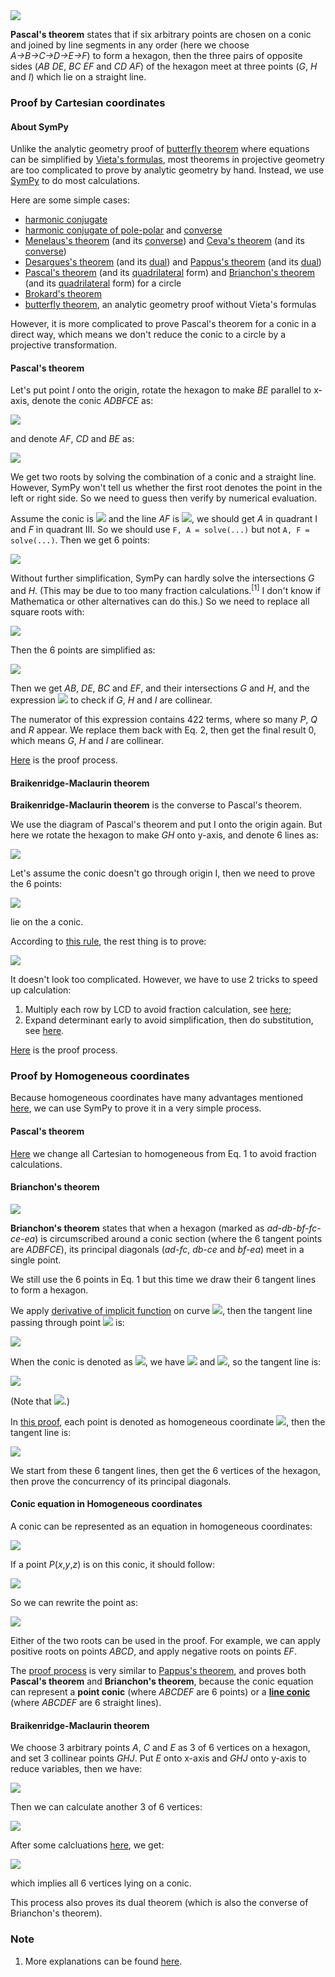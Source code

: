 <img src="diagrams/pascal.png">

**Pascal's theorem** states that if six arbitrary points are chosen on a conic and joined by line segments in any order (here we choose *A→B→C→D→E→F*) to form a hexagon, then the three pairs of opposite sides (*AB DE*, *BC EF* and *CD AF*) of the hexagon meet at three points (*G*, *H* and *I*) which lie on a straight line.

### Proof by Cartesian coordinates

#### About SymPy

Unlike the analytic geometry proof of [butterfly theorem](butterfly.md) where equations can be simplified by [Vieta's formulas](https://en.wikipedia.org/wiki/Vieta%27s_formulas), most theorems in projective geometry are too complicated to prove by analytic geometry by hand. Instead, we use [SymPy](https://en.wikipedia.org/wiki/SymPy) to do most calculations.

Here are some simple cases:

- [harmonic conjugate](projective/harmonic-c.py)
- [harmonic conjugate of pole-polar](projective/pole-polar-c1.py) and [converse](projective/pole-polar-c2.py)
- [Menelaus's theorem](projective/menelaus-c1.py) (and its [converse](projective/menelaus-c2.py)) and [Ceva's theorem](projective/ceva-c1.py) (and its [converse](projective/ceva-c2.py))
- [Desargues's theorem](projective/desargues-c1.py) (and its [dual](projective/desargues-c2.py)) and [Pappus's theorem](projective/pappus-c1.py) (and its [dual](projective/pappus-c2.py))
- [Pascal's theorem](projective/pascal-circle-c.py) (and its [quadrilateral](projective/pascal-quadrilateral-c.py) form) and [Brianchon's theorem](projective/brianchon-circle-c.py) (and its [quadrilateral](projective/brianchon-quadrilateral-c.py) form) for a circle
- [Brokard's theorem](projective/brokard-c.py)
- [butterfly theorem](projective/butterfly-c.py), an analytic geometry proof without Vieta's formulas

However, it is more complicated to prove Pascal's theorem for a conic in a direct way, which means we don't reduce the conic to a circle by a projective transformation.

#### Pascal's theorem

Let's put point *I* onto the origin, rotate the hexagon to make *BE* parallel to x-axis, denote the conic *ADBFCE* as:

<img src="https://latex.codecogs.com/gif.latex?ax^2+2bxy+cy^2+2dx+2ey+f=0">

and denote *AF*, *CD* and *BE* as:

<img src="https://latex.codecogs.com/gif.latex?\begin{cases}AF:y=gx\\CD:y=hx\\BE:y=k\end{cases}">

We get two roots by solving the combination of a conic and a straight line. However, SymPy won't tell us whether the first root denotes the point in the left or right side. So we need to guess then verify by numerical evaluation.

Assume the conic is <img src="https://latex.codecogs.com/gif.latex?x^2+y^2-1=0"> and the line *AF* is <img src="https://latex.codecogs.com/gif.latex?y=x">, we should get *A* in quadrant I and *F* in quadrant III. So we should use `F, A = solve(...)` but not `A, F = solve(...)`. Then we get 6 points:

<img src="https://latex.codecogs.com/gif.latex?\begin{cases}x_\text{A}=-(d+eg-\sqrt{-af-2bfg-cfg^2+d^2+2deg+e^2g^2})/(a+2bg+cg^2)\\x_\text{B}=-(bk+d+\sqrt{-ack^2-2aek-af+b^2k^2+2bdk+d^2})/a\\x_\text{C}=-(d+eh-\sqrt{-af-2bfh-cfh^2+d^2+2deh+e^2h^2})/(a+2bh+ch^2)\\x_\text{D}=-(d+eh+\sqrt{-af-2bfh-cfh^2+d^2+2deh+e^2h^2})/(a+2bh+ch^2)\\x_\text{E}=-(bk+d-\sqrt{-ack^2-2aek-af+b^2k^2+2bdk+d^2})/a\\x_\text{F}=-(d+eg+\sqrt{-af-2bfg-cfg^2+d^2+2deg+e^2g^2})/(a+2bg+cg^2)\end{cases}\;\text{(Eq.\,1)">

Without further simplification, SymPy can hardly solve the intersections *G* and *H*. (This may be due to too many fraction calculations.<sup>[1]</sup> I don't know if Mathematica or other alternatives can do this.) So we need to replace all square roots with:

<img src="https://latex.codecogs.com/gif.latex?\begin{cases}P=\sqrt{-af-2bfg-cfg^2+d^2+2deg+e^2g^2}\\Q=\sqrt{-af-2bfh-cfh^2+d^2+2deh+e^2h^2}\\R=\sqrt{-ack^2-2aek-af+b^2k^2+2bdk+d^2}\end{cases}\;\text{(Eq.\,2)}">

Then the 6 points are simplified as:

<img src="https://latex.codecogs.com/gif.latex?\begin{cases}x_\text{A}=-(d+eg-P)/(a+2bg+cg^2)\\x_\text{B}=-(bk+d+R)/a\\x_\text{C}=-(d+eh-Q)/(a+2bh+ch^2)\\x_\text{D}=-(d+eh+Q)/(a+2bh+ch^2)\\x_\text{E}=-(bk+d-R)/a\\x_\text{F}=-(d+eg+P)/(a+2bg+cg^2)\end{cases}">

Then we get *AB*, *DE*, *BC* and *EF*, and their intersections *G* and *H*, and the expression <img src="https://latex.codecogs.com/gif.latex?x_\text{G}y_\text{H}-x_\text{H}y_\text{G}"> to check if *G*, *H* and *I* are collinear.

The numerator of this expression contains 422 terms, where so many *P*, *Q* and *R* appear. We replace them back with Eq. 2, then get the final result 0, which means *G*, *H* and *I* are collinear.

[Here](projective/pascal-c.py) is the proof process.

#### Braikenridge-Maclaurin theorem

**Braikenridge-Maclaurin theorem** is the converse to Pascal's theorem.

We use the diagram of Pascal's theorem and put I onto the origin again. But here we rotate the hexagon to make *GH* onto y-axis, and denote 6 lines as:

<img src="https://latex.codecogs.com/gif.latex?\begin{cases}AB:y=jx+g\\DE:y=kx+g\\BC:y=mx+h\\EF:y=nx+h\\AF:y=px\\CD:y=qx\end{cases}">

Let's assume the conic doesn't go through origin I, then we need to prove the 6 points:

<img src="https://latex.codecogs.com/gif.latex?\begin{cases}A:\left(\frac{g}{p-j},\frac{gp}{p-j}\right)\\B:\left(\frac{h-g}{j-m},\frac{hj-gm}{j-m}\right)\\C:\left(\frac{h}{q-m},\frac{hq}{q-m}\right)\\D:\left(\frac{g}{q-k},\frac{gq}{q-k}\right)\\E:\left(\frac{h-g}{k-n},\frac{hk-gn}{k-n}\right)\\F:\left(\frac{h}{p-n},\frac{hp}{p-n}\right)\end{cases}">

lie on the a conic.

According to [this rule](https://en.wikipedia.org/wiki/Five_points_determine_a_conic#Construction), the rest thing is to prove:

<img src="https://latex.codecogs.com/gif.latex?\det\left[\begin{matrix}\frac{g^2}{\left(p-j\right)^2}&\frac{g^2p}{\left(p-j\right)^2}&\frac{g^2p^2}{\left(p-j\right)^2}&\frac{g}{p-j}&\frac{gp}{p-j}&1\\\frac{\left(h-g\right)^2}{\left(j-m\right)^2}&\frac{\left(h-g\right)\left(hj-gm\right)}{\left(j-m\right)^2}&\frac{\left(hj-gm\right)^2}{\left(j-m\right)^2}&\frac{h-g}{j-m}&\frac{hj-gm}{j-m}&1\\\frac{h^2}{\left(q-m\right)^2}&\frac{h^2q}{\left(q-m\right)^2}&\frac{h^2q^2}{\left(q-m\right)^2}&\frac{h}{q-m}&\frac{hq}{q-m}&1\\\frac{g^2}{\left(q-k\right)^2}&\frac{g^2q}{\left(q-k\right)^2}&\frac{g^2q^2}{\left(q-k\right)^2}&\frac{g}{q-k}&\frac{gq}{q-k}&1\\\frac{\left(h-g\right)^2}{\left(k-n\right)^2}&\frac{\left(h-g\right)\left(hk-gn\right)}{\left(k-n\right)^2}&\frac{\left(hk-gn\right)^2}{\left(k-n\right)^2}&\frac{h-g}{k-n}&\frac{hk-gn}{k-n}&1\\\frac{h^2}{\left(p-n\right)^2}&\frac{h^2p}{\left(p-n\right)^2}&\frac{h^2p^2}{\left(p-n\right)^2}&\frac{h}{p-n}&\frac{hp}{p-n}&1\end{matrix}\right]=0">

It doesn't look too complicated. However, we have to use 2 tricks to speed up calculation:

1. Multiply each row by LCD to avoid fraction calculation, see [here](https://math.stackexchange.com/a/4236022/919440);
2. Expand determinant early to avoid simplification, then do substitution, see [here](https://stackoverflow.com/a/37056325/4260959).

[Here](projective/braikenridge-maclaurin-c.py) is the proof process.

### Proof by Homogeneous coordinates

Because homogeneous coordinates have many advantages mentioned [here](desargues.md#proof-by-homogeneous-coordinates), we can use SymPy to prove it in a very simple process.

#### Pascal's theorem

[Here](projective/pascal-h.py) we change all Cartesian to homogeneous from Eq. 1 to avoid fraction calculations.

#### Brianchon's theorem

<img src="diagrams/brianchon.png">

**Brianchon's theorem** states that when a hexagon (marked as *ad-db-bf-fc-ce-ea*) is circumscribed around a conic section (where the 6 tangent points are *ADBFCE*), its principal diagonals (*ad-fc*, *db-ce* and *bf-ea*) meet in a single point.

We still use the 6 points in Eq. 1 but this time we draw their 6 tangent lines to form a hexagon.

We apply [derivative of implicit function](https://en.wikipedia.org/wiki/Implicit_function#Implicit_differentiation) on curve <img src="https://latex.codecogs.com/gif.latex?F(x,y)=0">, then the tangent line passing through point <img src="https://latex.codecogs.com/gif.latex?(x_0,y_0)"> is:

<img src="https://latex.codecogs.com/gif.latex?F_x(x_0,y_0)(x-x_0)+F_y(y_0,y_0)(y-y_0)=0">

When the conic is denoted as <img src="https://latex.codecogs.com/gif.latex?F(x,y)=ax^2+2bxy+cy^2+2dx+2ey+f=0">, we have <img src="https://latex.codecogs.com/gif.latex?F_x=2ax+2by+2d"> and <img src="https://latex.codecogs.com/gif.latex?F_y=2bx+2cy+2e">, so the tangent line is:

<img src="https://latex.codecogs.com/gif.latex?(ax_0+by_0+d)x+(bx_0+cy_0+e)y+(dx_0+ey_0+f)=0">

(Note that <img src="https://latex.codecogs.com/gif.latex?ax_0^2+2bx_0y_0+cy_0^2+2dx_0+2ey_0+f=0">.)

In [this proof](projective/brianchon-h.py), each point is denoted as homogeneous coordinate <img src="https://latex.codecogs.com/gif.latex?(x_0,y_0,z_0)">, then the tangent line is:

<img src="https://latex.codecogs.com/gif.latex?[ax_0+by_0+dz_0,bx_0+cy_0+ez_0,dx_0+ey_0+fz_0]">

We start from these 6 tangent lines, then get the 6 vertices of the hexagon, then prove the concurrency of its principal diagonals.

#### Conic equation in Homogeneous coordinates

A conic can be represented as an equation in homogeneous coordinates:

<img src="https://latex.codecogs.com/gif.latex?ax^2+2bxy+cy^2+2dxz+2eyz+fz^2=0">

If a point *P*(*x*,*y*,*z*) is on this conic, it should follow:

<img src="https://latex.codecogs.com/gif.latex?z=\frac{-dx-ey\pm\sqrt{-afx^2-2bfxy-cfy^2+d^2x^2+2dexy+e^2y^2}}{f}">

So we can rewrite the point as:

<img src="https://latex.codecogs.com/gif.latex?P(fx,fy,-dx-ey\pm\sqrt{-afx^2-2bfxy-cfy^2+d^2x^2+2dexy+e^2y^2})">

Either of the two roots can be used in the proof. For example, we can apply positive roots on points *ABCD*, and apply negative roots on points *EF*.

The [proof process](projective/pascal-brianchon-h.py) is very similar to [Pappus's theorem](desargues.md#proof-of-pappuss-theorem), and proves both **Pascal's theorem** and **Brianchon's theorem**, because the conic equation can represent a **point conic** (where *ABCDEF* are 6 points) or a **[line conic](https://en.wikipedia.org/wiki/Conic_section#Line_conics)** (where *ABCDEF* are 6 straight lines).

#### Braikenridge-Maclaurin theorem

We choose 3 arbitrary points *A*, *C* and *E* as 3 of 6 vertices on a hexagon, and set 3 collinear points *GHJ*. Put *E* onto x-axis and *GHJ* onto y-axis to reduce variables, then we have:

<img src="https://latex.codecogs.com/gif.latex?\begin{cases}A:(a,b,c)\\C:(d,e,f)\\E:(g,0,h)\\G:(0,j,k)\\H:(0,m,n)\\J:(0,p,q)\end{cases}">

Then we can calculate another 3 of 6 vertices:

<img src="https://latex.codecogs.com/gif.latex?\begin{cases}B=AB{\cap}BC=AG{\cap}HC\\D=CD{\cap}DE=CJ{\cap}GE\\F=EF{\cap}FA=EH{\cap}JA\end{cases}">

After some calcluations [here](projective/braikenridge-maclaurin-h.py), we get: 

<img src="https://latex.codecogs.com/gif.latex?\det\left[\begin{matrix}x_\text{A}^2&x_\text{A}y_\text{A}&y_\text{A}^2&x_\text{A}z_\text{A}&y_\text{A}z_\text{A}&z_\text{A}^2\\x_\text{B}^2&x_\text{B}y_\text{B}&y_\text{B}^2&x_\text{B}z_\text{B}&y_\text{B}z_\text{B}&z_\text{B}^2\\x_\text{C}^2&x_\text{C}y_\text{C}&y_\text{C}^2&x_\text{C}z_\text{C}&y_\text{C}z_\text{C}&z_\text{C}^2\\x_\text{D}^2&x_\text{D}y_\text{D}&y_\text{D}^2&x_\text{D}z_\text{D}&y_\text{D}z_\text{D}&z_\text{D}^2\\x_\text{E}^2&x_\text{E}y_\text{E}&y_\text{E}^2&x_\text{E}z_\text{E}&y_\text{E}z_\text{E}&z_\text{E}^2\\x_\text{F}^2&x_\text{F}y_\text{F}&y_\text{F}^2&x_\text{F}z_\text{F}&y_\text{F}z_\text{F}&z_\text{F}^2\end{matrix}\right]=0">

which implies all 6 vertices lying on a conic.

This process also proves its dual theorem (which is also the converse of Brianchon's theorem).

### Note

1. More explanations can be found [here](https://docs.sympy.org/latest/tutorial/simplification.html).